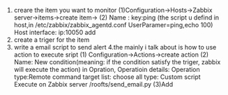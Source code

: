 1. creare the item you want to monitor
 (1)Configuration->Hosts->Zabbix server->items->create item->
 (2) Name :
     key:ping (the script u defind in host,in /etc/zabbix/zabbix_agentd.conf UserParamer=ping,echo 100)
     Host interface: ip:10050
     add
2. create a triger for the item
3. write a email script to send alert
4.the mainly i talk about is how to use action to execute sript
  (1) Configuration->Actions->create action
  (2)  Name:
       New condition(meaning: if the condition satisfy the triger, zabbix will execute the action)
       in Opration, Operatioin details:
                                      Operation type:Remote command
                                      target list: choose all
                                      type: Custom script
                                      Execute on Zabbix server
                                      /roofts/send_email.py
  (3)Add

